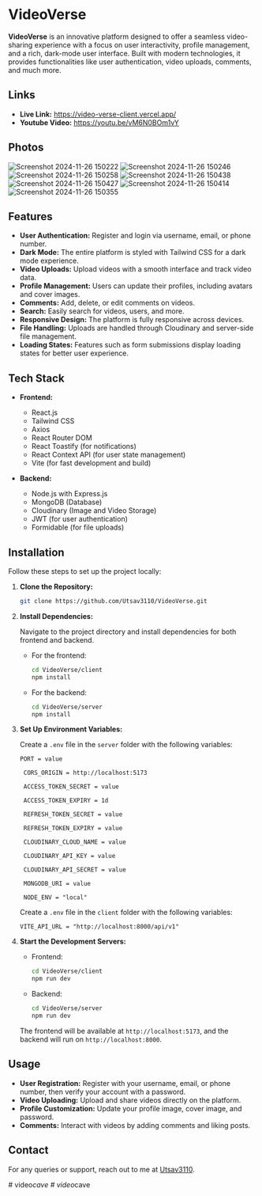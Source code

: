 
# VideoVerse

**VideoVerse** is an innovative platform designed to offer a seamless video-sharing experience with a focus on user interactivity, profile management, and a rich, dark-mode user interface. Built with modern technologies, it provides functionalities like user authentication, video uploads, comments, and much more.

## Links
- **Live Link:** https://video-verse-client.vercel.app/
- **Youtube Video:** https://youtu.be/vM6N0BOm1vY

## Photos 


![Screenshot 2024-11-26 150222](https://github.com/user-attachments/assets/be850e2c-92cc-4e47-8670-a87625c4df80)
![Screenshot 2024-11-26 150246](https://github.com/user-attachments/assets/625a4188-5d34-43e5-9c2f-da53ba7cb32f)
![Screenshot 2024-11-26 150258](https://github.com/user-attachments/assets/dec3ac89-588b-4ca0-aa69-0df35de13bc1)
![Screenshot 2024-11-26 150438](https://github.com/user-attachments/assets/4e43bb10-849f-43ab-8c29-976bb2f1bb58)
![Screenshot 2024-11-26 150427](https://github.com/user-attachments/assets/f2e782d9-fc17-4c3b-8510-ec161cf6ba5f)
![Screenshot 2024-11-26 150414](https://github.com/user-attachments/assets/046caf00-26f8-440d-9b56-83cf38690e6c)
![Screenshot 2024-11-26 150355](https://github.com/user-attachments/assets/86321571-d417-460c-865d-3a3d3a06e959)

## Features

- **User Authentication:** Register and login via username, email, or phone number.
- **Dark Mode:** The entire platform is styled with Tailwind CSS for a dark mode experience.
- **Video Uploads:** Upload videos with a smooth interface and track video data.
- **Profile Management:** Users can update their profiles, including avatars and cover images.
- **Comments:** Add, delete, or edit comments on videos.
- **Search:** Easily search for videos, users, and more.
- **Responsive Design:** The platform is fully responsive across devices.
- **File Handling:** Uploads are handled through Cloudinary and server-side file management.
- **Loading States:** Features such as form submissions display loading states for better user experience.

## Tech Stack

- **Frontend:**
  - React.js
  - Tailwind CSS
  - Axios
  - React Router DOM
  - React Toastify (for notifications)
  - React Context API (for user state management)
  - Vite (for fast development and build)

- **Backend:**
  - Node.js with Express.js
  - MongoDB (Database)
  - Cloudinary (Image and Video Storage)
  - JWT (for user authentication)
  - Formidable (for file uploads)


## Installation

Follow these steps to set up the project locally:

1. **Clone the Repository:**

   ```bash
   git clone https://github.com/Utsav3110/VideoVerse.git
   ```

2. **Install Dependencies:**

   Navigate to the project directory and install dependencies for both frontend and backend.

   - For the frontend:

     ```bash
     cd VideoVerse/client
     npm install
     ```

   - For the backend:

     ```bash
     cd VideoVerse/server
     npm install
     ```

3. **Set Up Environment Variables:**

   Create a `.env` file in the `server` folder with the following variables:

   ```plaintext
   PORT = value

    CORS_ORIGIN = http://localhost:5173

    ACCESS_TOKEN_SECRET = value

    ACCESS_TOKEN_EXPIRY = 1d

    REFRESH_TOKEN_SECRET = value

    REFRESH_TOKEN_EXPIRY = value

    CLOUDINARY_CLOUD_NAME = value

    CLOUDINARY_API_KEY = value

    CLOUDINARY_API_SECRET = value

    MONGODB_URI = value

    NODE_ENV = "local"
   ```
    Create a `.env` file in the `client` folder with the following variables:

   ```plaintext
   VITE_API_URL = "http://localhost:8000/api/v1"
   ```

4. **Start the Development Servers:**

   - Frontend:

     ```bash
     cd VideoVerse/client
     npm run dev
     ```

   - Backend:

     ```bash
     cd VideoVerse/server
     npm run dev
     ```

   The frontend will be available at `http://localhost:5173`, and the backend will run on `http://localhost:8000`.

## Usage

- **User Registration:** Register with your username, email, or phone number, then verify your account with a password.
- **Video Uploading:** Upload and share videos directly on the platform.
- **Profile Customization:** Update your profile image, cover image, and password.
- **Comments:** Interact with videos by adding comments and liking posts.


## Contact

For any queries or support, reach out to me at [Utsav3110](https://github.com/Utsav3110).

#   v i d e o _ c a v e  
 #   v i d e o _ c a v e  
 